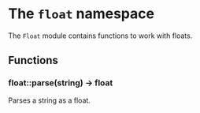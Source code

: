 # The `float` namespace

The `Float` module contains functions to work with floats.

## Functions

### float::parse(string) -> float

Parses a string as a float.
